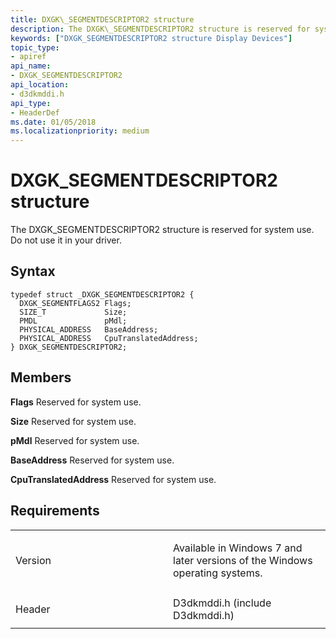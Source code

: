 ```yaml
---
title: DXGK\_SEGMENTDESCRIPTOR2 structure
description: The DXGK\_SEGMENTDESCRIPTOR2 structure is reserved for system use. Do not use it in your driver.
keywords: ["DXGK_SEGMENTDESCRIPTOR2 structure Display Devices"]
topic_type:
- apiref
api_name:
- DXGK_SEGMENTDESCRIPTOR2
api_location:
- d3dkmddi.h
api_type:
- HeaderDef
ms.date: 01/05/2018
ms.localizationpriority: medium
---
```


# DXGK\_SEGMENTDESCRIPTOR2 structure


The DXGK\_SEGMENTDESCRIPTOR2 structure is reserved for system use. Do not use it in your driver.

Syntax
------

```ManagedCPlusPlus
typedef struct _DXGK_SEGMENTDESCRIPTOR2 {
  DXGK_SEGMENTFLAGS2 Flags;
  SIZE_T             Size;
  PMDL               pMdl;
  PHYSICAL_ADDRESS   BaseAddress;
  PHYSICAL_ADDRESS   CpuTranslatedAddress;
} DXGK_SEGMENTDESCRIPTOR2;
```

Members
-------

**Flags**
Reserved for system use.

**Size**
Reserved for system use.

**pMdl**
Reserved for system use.

**BaseAddress**
Reserved for system use.

**CpuTranslatedAddress**
Reserved for system use.

Requirements
------------

<table>
<colgroup>
<col width="50%" />
<col width="50%" />
</colgroup>
<tbody>
<tr class="odd">
<td align="left"><p>Version</p></td>
<td align="left"><p>Available in Windows 7 and later versions of the Windows operating systems.</p></td>
</tr>
<tr class="even">
<td align="left"><p>Header</p></td>
<td align="left">D3dkmddi.h (include D3dkmddi.h)</td>
</tr>
</tbody>
</table>

 

 





